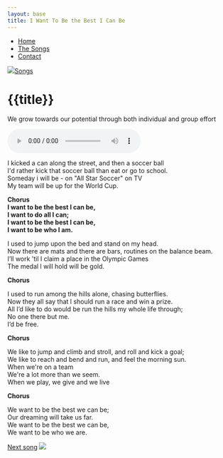 ```yaml
---
layout: base
title: I Want To Be the Best I Can Be
---
```


<nav>
    <ul class="nav">
      <li><a href="/">Home</a></li>
      <li class="active"><a href="/the-songs/">The Songs</a></li>
      <li><a href="/contact">Contact</a></li>
    </ul>
</nav>


<div class="block">
<a href="/the-songs"><img src="/img/arrow-left.svg"></a><a href="/the-songs">Songs</a>
</div>

<h1 class="song-title2">{{title}}</h1>

We grow towards our potential through both individual and group effort

<div>
    <audio controls="">
      <source src="/music/i-want-to-be-the-best-I-can-be.mp3" type="audio/mpeg">
      Your browser does not support the audio element.
    </audio>
  </div>

<span class="lyrics">

I kicked a can along the street, and then a soccer ball  
I'd rather kick that soccer ball than eat or go to school.  
Someday i will be - on "All Star Soccer" on TV  
My team will be up for the World Cup.

**Chorus   
I want to be the best I can be,  
I want to do all I can;  
I want to be the best I can be,  
I want to be who I am.**

I used to jump upon the bed and stand on my head.  
Now there are mats and there are bars, routines on the balance beam.  
I’ll work 'til I claim a place in the Olympic Games  
The medal l will hold will be gold.  

**Chorus**

I used to run among the hills alone, chasing butterflies.  
Now they all say that l should run a race and win a prize.  
All I’d like to do would be run the hills my whole life through;  
No one there but me.  
I’d be free.

**Chorus**

We like to jump and climb and stroll, and roll and kick a goal;  
We like to reach and bend and run, and feel the morning sun.  
When we're on a team  
We're a lot more than we seem.  
When we play, we give and we live  

**Chorus**

We want to be the best we can be;  
Our dreaming will take us far.  
We want to be the best we can be,  
We want to be who we are.  

</span>

<div class="right">
<a href="/the-songs/listening">Next song</a>
<a href="/the-songs/listening"><img src="/img/arrow-right.svg"></a>
</div>
